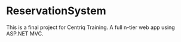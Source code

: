 # ReservationSystem
This is a final project for Centriq Training. A full n-tier web app using ASP.NET MVC. 
